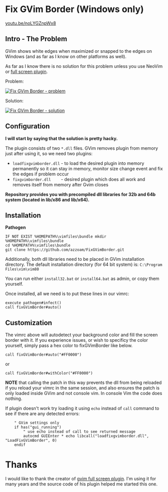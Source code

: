 # Fix GVim Border (Windows only)

[youtu.be/noLYGZnpWx8](https://youtu.be/noLYGZnpWx8)

## Intro - The Problem

GVim shows white edges when maximized or snapped to the edges on Windows
(and as far as I know on other platforms as well).

As far as I know there is no solution for this problem unless you use NeoVim
or [full screen plugin](https://github.com/leonid-shevtsov/gvimfullscreen_win32).

Problem:

[![Fix GVim Border - problem](https://j.gifs.com/mQmERO.gif)](https://youtu.be/noLYGZnpWx8)

Solution:

[![Fix GVim Border - solution](https://j.gifs.com/JqMPD2.gif)](https://youtu.be/noLYGZnpWx8)


## Configuration

**I will start by saying that the solution is pretty hacky.**

The plugin consists of two ``*.dll`` files.
GVim removes plugin from memory just after using it, so we need two plugins:
 - ``loadfixgvimborder.dll`` - to load the desired plugin into memory
   permanently so it can stay in memory, monitor size change event and fix the
   edges if problem occur
 - ``fixgvimborder.dll    `` - desired plugin which does all work and removes
   itself from memory after Gvim closes

**Repository provides you with precompiled dll libraries
for 32b and 64b system (located in lib/x86 and lib/x64).**

## Installation

**Pathogen**  
```
IF NOT EXIST %HOMEPATH%\vimfiles\bundle mkdir %HOMEPATH%\vimfiles\bundle
cd %HOMEPATH%\vimfiles\bundle
git clone https://github.com/azzoam/FixGVimBorder.git
```

Additionally, both dll libraries need to be placed in GVim installation directory.
The default installation directory (for 64 bit system) is:
``C:\Program Files\vim\vim80``

You can run either `install32.bat` or `install64.bat` as admin,
or copy them yourself.

Once installed, all we need is to put these lines in our vimrc:

```vim
execute pathogen#infect()
call fixGVimBorder#auto()
```

## Customization

The vimrc above will autodetect your background color and fill the screen 
border with it.  If you experience issues, or wish to specificy the color
yourself, simply pass a hex color to fixGVimBorder like below.

```vim
call fixGVimBorder#auto("#FF0000")
```
or
```vim
call fixGVimBorder#withColor("#FF0000")
```

**NOTE** that calling the patch in this way prevents the dll from being reloaded
if you reload your vimrc in the same session, and also ensures the patch is
only loaded inside GVim and not console vim.  In console Vim the code does nothing.

If plugin doesn't work try loading it using ``echo`` instead of ``call``
command to see if there are any detected errors:

```vim
    " GVim settings only
    if has("gui_running")
        " use echo instead of call to see returned message
        autocmd GUIEnter * echo libcall("loadfixgvimborder.dll", "LoadFixGVimBorder", 0)
    endif
```


# Thanks

I would like to thank the creator of
[gvim full screen plugin](https://github.com/leonid-shevtsov/gvimfullscreen_win32).
I'm using it for many years and the source code of his plugin helped me
started this one.

